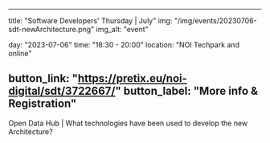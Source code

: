 <!--
SPDX-FileCopyrightText: NOI Techpark <digital@noi.bz.it>

SPDX-License-Identifier: CC0-1.0
-->

---
title: "Software Developers' Thursday | July"
img: "/img/events/20230706-sdt-newArchitecture.png"
img_alt: "event"

day: "2023-07-06"
time: "18:30 - 20:00"
location: "NOI Techpark and online"

button_link: "https://pretix.eu/noi-digital/sdt/3722667/"
button_label: "More info & Registration"
---

Open Data Hub | What technologies have been used to develop the new Architecture?
